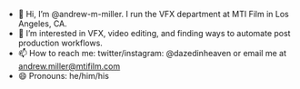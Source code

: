 - 👋 Hi, I’m @andrew-m-miller. I run the VFX department at MTI Film in Los Angeles, CA.
- 👀 I’m interested in VFX, video editing, and finding ways to automate post production workflows.
- 📫 How to reach me: twitter/instagram: @dazedinheaven or email me at andrew.miller@mtifilm.com
- 😄 Pronouns: he/him/his

<!---
andrew-m-miller/andrew-m-miller is a ✨ special ✨ repository because its `README.md` (this file) appears on your GitHub profile.
You can click the Preview link to take a look at your changes.
--->

